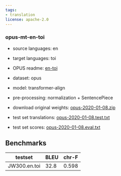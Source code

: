 ```yaml
---
tags:
- translation
license: apache-2.0
---
```


### opus-mt-en-toi

* source languages: en
* target languages: toi
*  OPUS readme: [en-toi](https://github.com/Helsinki-NLP/OPUS-MT-train/blob/master/models/en-toi/README.md)

*  dataset: opus
* model: transformer-align
* pre-processing: normalization + SentencePiece
* download original weights: [opus-2020-01-08.zip](https://object.pouta.csc.fi/OPUS-MT-models/en-toi/opus-2020-01-08.zip)
* test set translations: [opus-2020-01-08.test.txt](https://object.pouta.csc.fi/OPUS-MT-models/en-toi/opus-2020-01-08.test.txt)
* test set scores: [opus-2020-01-08.eval.txt](https://object.pouta.csc.fi/OPUS-MT-models/en-toi/opus-2020-01-08.eval.txt)

## Benchmarks

| testset               | BLEU  | chr-F |
|-----------------------|-------|-------|
| JW300.en.toi 	| 32.8 	| 0.598 |

